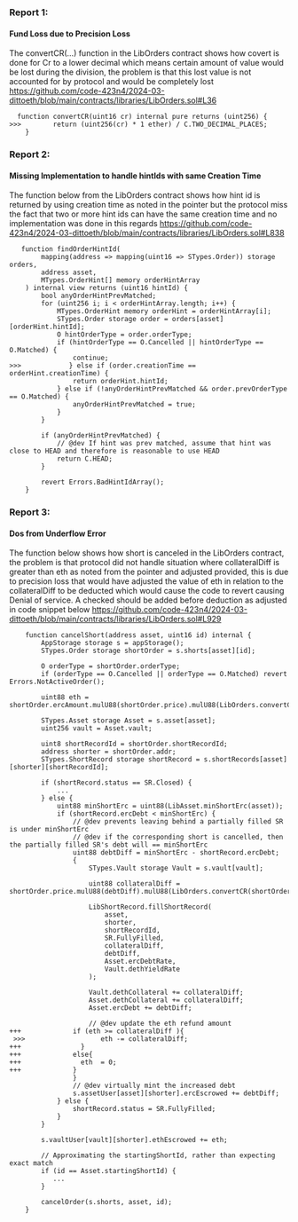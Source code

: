 ### Report 1:
#### Fund Loss due to Precision Loss
The convertCR(...) function in the LibOrders contract shows how covert is done for Cr to a lower decimal which means certain amount of value would be lost during the division, the problem is that this lost value is not accounted for by protocol and would be completely lost
https://github.com/code-423n4/2024-03-dittoeth/blob/main/contracts/libraries/LibOrders.sol#L36
```solidity
  function convertCR(uint16 cr) internal pure returns (uint256) {
>>>        return (uint256(cr) * 1 ether) / C.TWO_DECIMAL_PLACES;
    }
```
###  Report 2:
#### Missing Implementation to handle hintIds with same Creation Time
The function below from the LibOrders contract shows how hint id is returned by using creation time as noted in the pointer but the protocol miss the fact that two or more hint ids can have the same creation time and no implementation was done in this regards
https://github.com/code-423n4/2024-03-dittoeth/blob/main/contracts/libraries/LibOrders.sol#L838
```solidity
   function findOrderHintId(
        mapping(address => mapping(uint16 => STypes.Order)) storage orders,
        address asset,
        MTypes.OrderHint[] memory orderHintArray
    ) internal view returns (uint16 hintId) {
        bool anyOrderHintPrevMatched;
        for (uint256 i; i < orderHintArray.length; i++) {
            MTypes.OrderHint memory orderHint = orderHintArray[i];
            STypes.Order storage order = orders[asset][orderHint.hintId];
            O hintOrderType = order.orderType;
            if (hintOrderType == O.Cancelled || hintOrderType == O.Matched) {
                continue;
>>>            } else if (order.creationTime == orderHint.creationTime) {
                return orderHint.hintId;
            } else if (!anyOrderHintPrevMatched && order.prevOrderType == O.Matched) {
                anyOrderHintPrevMatched = true;
            }
        }

        if (anyOrderHintPrevMatched) {
            // @dev If hint was prev matched, assume that hint was close to HEAD and therefore is reasonable to use HEAD
            return C.HEAD;
        }

        revert Errors.BadHintIdArray();
    }
```
###  Report 3:
#### Dos from Underflow Error
The function below shows how short is canceled in the LibOrders contract, the problem is that protocol did not handle situation where collateralDiff is greater than eth as noted from the pointer and adjusted provided, this is due to precision loss that would have adjusted the value of eth in relation to the collateralDiff  to be deducted which would cause the code to revert causing Denial of service. A checked should be added before deduction as adjusted in code snippet below
https://github.com/code-423n4/2024-03-dittoeth/blob/main/contracts/libraries/LibOrders.sol#L929
```solidity
    function cancelShort(address asset, uint16 id) internal {
        AppStorage storage s = appStorage();
        STypes.Order storage shortOrder = s.shorts[asset][id];

        O orderType = shortOrder.orderType;
        if (orderType == O.Cancelled || orderType == O.Matched) revert Errors.NotActiveOrder();

        uint88 eth = shortOrder.ercAmount.mulU88(shortOrder.price).mulU88(LibOrders.convertCR(shortOrder.shortOrderCR));

        STypes.Asset storage Asset = s.asset[asset];
        uint256 vault = Asset.vault;

        uint8 shortRecordId = shortOrder.shortRecordId;
        address shorter = shortOrder.addr;
        STypes.ShortRecord storage shortRecord = s.shortRecords[asset][shorter][shortRecordId];

        if (shortRecord.status == SR.Closed) {
            ...
        } else {
            uint88 minShortErc = uint88(LibAsset.minShortErc(asset));
            if (shortRecord.ercDebt < minShortErc) {
                // @dev prevents leaving behind a partially filled SR is under minShortErc
                // @dev if the corresponding short is cancelled, then the partially filled SR's debt will == minShortErc
                uint88 debtDiff = minShortErc - shortRecord.ercDebt;
                {
                    STypes.Vault storage Vault = s.vault[vault];

                    uint88 collateralDiff = shortOrder.price.mulU88(debtDiff).mulU88(LibOrders.convertCR(shortOrder.shortOrderCR));

                    LibShortRecord.fillShortRecord(
                        asset,
                        shorter,
                        shortRecordId,
                        SR.FullyFilled,
                        collateralDiff,
                        debtDiff,
                        Asset.ercDebtRate,
                        Vault.dethYieldRate
                    );

                    Vault.dethCollateral += collateralDiff;
                    Asset.dethCollateral += collateralDiff;
                    Asset.ercDebt += debtDiff;

                    // @dev update the eth refund amount
+++             if (eth >= collateralDiff ){
 >>>                   eth -= collateralDiff;
+++               }
+++             else{
+++               eth  = 0;
+++             }
                }
                // @dev virtually mint the increased debt
                s.assetUser[asset][shorter].ercEscrowed += debtDiff;
            } else {
                shortRecord.status = SR.FullyFilled;
            }
        }

        s.vaultUser[vault][shorter].ethEscrowed += eth;

        // Approximating the startingShortId, rather than expecting exact match
        if (id == Asset.startingShortId) {
           ...
        }

        cancelOrder(s.shorts, asset, id);
    }
```